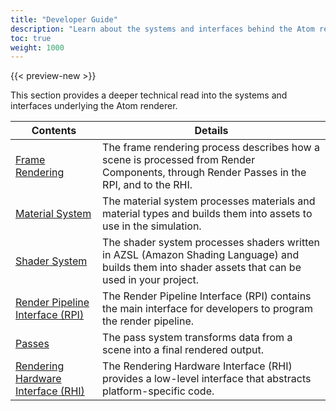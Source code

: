 ```yaml
---
title: "Developer Guide"
description: "Learn about the systems and interfaces behind the Atom renderer"
toc: true
weight: 1000
---  
```


{{< preview-new >}}

This section provides a deeper technical read into the systems and interfaces underlying the Atom renderer. 

| Contents                        | Details |
|--------------------------------------|---------|
| [Frame Rendering](frame-rendering.md) | The frame rendering process describes how a scene is processed from Render Components, through Render Passes in the RPI, and to the RHI. |
| [Material System](materials/_index.md) | The material system processes materials and material types and builds them into assets to use in the simulation. |
| [Shader System](shaders/_index.md) | The shader system processes shaders written in AZSL (Amazon Shading Language) and builds them into shader assets that can be used in your project. |
| [Render Pipeline Interface (RPI)](rpi/_index.md) | The Render Pipeline Interface (RPI) contains the main interface for developers to program the render pipeline. |
| [Passes](passes/_index.md) | The pass system transforms data from a scene into a final rendered output. |
| [Rendering Hardware Interface (RHI)](rhi/_index.md) | The Rendering Hardware Interface (RHI) provides a low-level interface that abstracts platform-specific code. |
